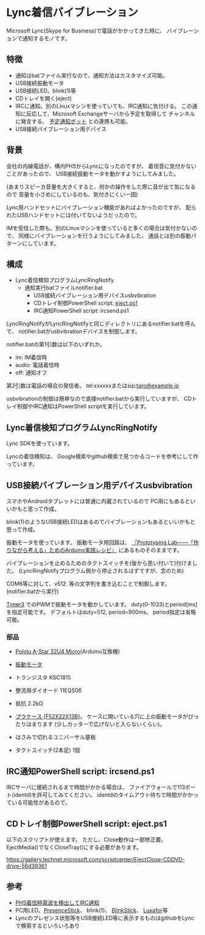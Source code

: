 # Lync着信バイブレーション

Microsoft Lync(Skype for Business)で電話がかかってきた時に、
バイブレーションで通知するモノです。

## 特徴
* 通知はbatファイル実行なので、通知方法はカスタマイズ可能。
 * USB接続振動モータ
 * USB接続LED。blink(1)等
 * CDトレイを開く(eject)
 * IRCに通知。別のLinuxマシンを使っていても、IRC通知に気付ける。
   この通知に反応して、Microsoft Exchangeサーバから予定を取得して
   チャンネルに発言する、
   [予定通知ボット](https://github.com/deton/ExchangeAppointmentBot)
   との連携も可能。
* USB接続バイブレーション用デバイス

## 背景
会社の内線電話が、構内PHSからLyncになったのですが、
着信音に気付かないことがあったので、
USB接続振動モータを動かすようにしてみました。

(あまりスピーカ音量を大きくすると、何かの操作をした際に音が出て気になるので
音量を小さめにしているのも、気付きにくい一因)

Lync用ハンドセットにバイブレーション機能があればよかったのですが、
配られたUSBハンドセットには付いてないようだったので。

IMを受信した際も、別のLinuxマシンを使っていると多くの場合は気付かないので、
同様にバイブレーションを行うようにしてみました。
通話とは別の振動パターンにしています。

## 構成
* Lync着信検知プログラムLyncRingNotify
	* 通知実行batファイルnotifier.bat
		* USB接続バイブレーション用デバイスusbvibration
		* CDトレイ制御PowerShell script: [eject.ps1](https://gallery.technet.microsoft.com/scriptcenter/EjectClose-CDDVD-drive-56d39361)
		* IRC通知PowerShell script: ircsend.ps1

LyncRingNotifyがLyncRingNotifyと同じディレクトリにあるnotifier.batを呼んで、
notifier.batがusbvibrationデバイスを制御します。

notifier.batの第1引数は以下のいずれか。

* im: IM着信時
* audio: 電話着信時
* off: 通知オフ

第2引数は電話の場合の発信者。
tel:xxxxxxまたはsip:taro@example.jp

usbvibrationの制御は簡単なので直接notifier.batから実行していますが、
CDトレイ制御やIRC通知はPowerShell scriptを実行しています。

## Lync着信検知プログラムLyncRingNotify
Lync SDKを使っています。

Lyncの着信検知は、
Google検索やgithub検索で見つかるコードを参考にして作っています。

## USB接続バイブレーション用デバイスusbvibration
スマホやAndroidタブレットには普通に内蔵されているので
PC用にもあるといいかもと思って作成。

blink(1)のようなUSB接続LEDはあるのでバイブレーションもあるといいかもと思って作成。

振動モータを使っています。
振動モータ用回路は、
[『Prototyping Lab――「作りながら考える」ためのArduino実践レシピ』](http://www.oreilly.co.jp/books/9784873114538/)
にあるものそのままです。

バイブレーションを止めるためのタクトスイッチを(後から思い付いて)付けました。
(LyncRingNotifyプログラム側から停止されるはずですが、念のため)

COM6等に対して、v512. 等の文字列を書き込むことで制御します。
(notifier.batから実行)

[Timer3](https://www.pjrc.com/teensy/td_libs_TimerOne.html)
でのPWMで振動モータを動かしています。
duty(0-1023)とperiod[ms]を指定可能です。
デフォルトはduty=512, period=900ms。
period指定は省略可能。

### 部品
+ [Pololu A-Star 32U4 Micro](https://www.switch-science.com/catalog/1748/)(Arduino互換機)
+ [振動モータ](http://www.sengoku.co.jp/mod/sgk_cart/detail.php?code=EEHD-4HSR)
+ トランジスタ KSC1815
+ 整流用ダイオード 11EQS06
+ 抵抗 2.2kΩ

+ [プラケース [F52X22X13B]](http://www.aitendo.com/product/5186)。
  ケースに開いている穴に上の振動モータがぴったりはまります
  (少しカッターで広げないと入らないくらい)。
+ はさみで切れるユニバーサル基板
+ タクトスイッチ(2本足) 1個

## IRC通知PowerShell script: ircsend.ps1
IRCサーバに接続されるまで時間がかかる場合は、
ファイアウォールで113ポート(identd)を許可してみてください。
identdのタイムアウト待ちで時間がかかっている可能性があるので。

## CDトレイ制御PowerShell script: eject.ps1
以下のスクリプトが使えます。
ただし、Close動作は一部修正要。
EjectMedia()でなくCloseTray()にする必要があります。

https://gallery.technet.microsoft.com/scriptcenter/EjectClose-CDDVD-drive-56d39361

## 参考
* [PHS着信時電波を検出してIRC通知](https://github.com/deton/phsringnotify)
* PC用LED。[PresenceStick](https://github.com/deton/presencestick)、
  blink(1)、
  [BlinkStick](http://www.blinkstick.com/)、
  [Luxafor](http://internet.watch.impress.co.jp/docs/yajiuma/20150123_684991.html)等
* Lyncのプレゼンス状態等をUSB接続LED等に表示するものはgithubをLyncで検索するといろいろあり
